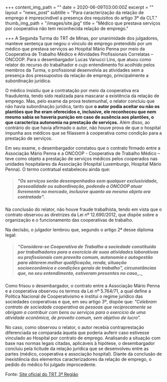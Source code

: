 +++
content_img_path = ""
date = 2020-06-09T03:00:00Z
excerpt = ""
layout = "news_post"
subtitle = "Para caracterização da relação de emprego é imprescindível a presença dos requisitos do artigo 3º da CLT."
thumb_img_path = "/images/site.jpg"
title = "Médico que prestava serviços por cooperativa não tem reconhecida relação de emprego."

+++
A Segunda Turma do TRT de Minas, por unanimidade dos julgadores, manteve sentença que negou o vínculo de emprego pretendido por um médico que prestava serviços ao Hospital Mário Penna por meio da Cooperativa de Trabalho Médico e Atividades Profissionais Correlatas – ONCOOP. Para o desembargador Lucas Vanucci Lins, que atuou como relator do recurso do trabalhador e cujo entendimento foi acolhido pelos membros da Turma, o profissional desenvolvia as atividades sem a presença dos pressupostos da relação de emprego, principalmente a subordinação jurídica.

O médico insistiu que a contratação por meio da cooperativa era fraudulenta, tendo sido realizada para mascarar a existência da relação de emprego. Mas, pelo exame da prova testemunhal, o relator concluiu que não havia subordinação jurídica, tanto que **o autor podia aceitar ou não os plantões que lhe eram oferecidos e, inclusive, ele reconheceu que nem mesmo sabia se haveria punição em caso de ausência aos plantões, o que caracteriza autonomia na prestação de serviços.** Além disso, ao contrário do que havia afirmado o autor, não houve prova de que o hospital impunha aos médicos que se filiassem à cooperativa como condição para a prestação de serviços.

Em seu exame, o desembargador constatou que o contrato firmado entre a Associação Mário Penna e a ONCOOP - Cooperativa de Trabalho Médico – teve como objeto a prestação de serviços médicos pelos cooperados nas unidades hospitalares da Associação (Hospital Luxemburgo, Hospital Mário Penna). O termo contratual estabeleceu ainda que: 

> ##### _"Os serviços serão desempenhados sem qualquer exclusividade, pessoalidade ou subordinação, podendo a ONCOOP atuar livremente no mercado, inclusive quanto ao mesmo objeto ora contratado"._ 

Na conclusão do relator, não houve fraude trabalhista, tendo em vista que o contrato observou as diretrizes da Lei nº 12.690/2012, que dispõe sobre a organização e o funcionamento das cooperativas de trabalho.

Na decisão, o julgador lembrou que, segundo o artigo 2ª desse diploma legal: 

> ##### “_Considera-se Cooperativa de Trabalho a sociedade constituída por trabalhadores para o exercício de suas atividades laborativas ou profissionais com proveito comum, autonomia e autogestão para obterem melhor qualificação, renda, situação socioeconômica e condições gerais de trabalho",_ circunstâncias que, no seu entendimento, estiveram presentes no caso_._

Como frisou o desembargador, o contrato entre a Associação Mário Penna e a cooperativa observou os termos da Lei nº 5.764/71, a qual define a Política Nacional de Cooperativismo e institui o regime jurídico das sociedades cooperativas e que, em seu artigo 3º, dispõe que: _"Celebram contrato de sociedade cooperativa as pessoas que reciprocamente se obrigam a contribuir com bens ou serviços para o exercício de uma atividade econômica, de proveito comum, sem objetivo de lucro"._

No caso, como observou o relator, o autor recebia contraprestação diferenciada se comparada àquela que poderia auferir caso estivesse vinculado ao Hospital por contrato de emprego. Analisando a situação com base nas normas legais citadas, aplicáveis à hipótese, o desembargador concluiu pela licitude da relação jurídica que se desenvolveu entre as partes (médico, cooperativa e associação hospital). Diante da conclusão de inexistência dos elementos caracterizadores da relação de emprego, o pedido do médico foi julgado improcedente.

Fonte: [Site oficial do TRT 3ª Região ](https://portal.trt3.jus.br/internet/conheca-o-trt/comunicacao/noticias-juridicas/nj-medico-que-prestava-servicos-por-cooperativa-nao-tem-reconhecida-relacao-de-emprego)